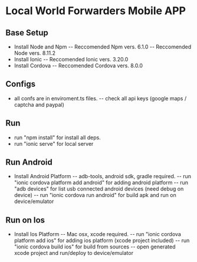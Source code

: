 # Local World Forwarders Mobile APP #


## Base Setup ##

- Install Node and Npm
-- Reccomended Npm vers. 6.1.0
-- Reccomended Node vers. 8.11.2
- Install Ionic
-- Reccomended Ionic vers. 3.20.0
- Install Cordova
-- Reccomended Cordova vers. 8.0.0


## Configs ##

- all confs are in enviroment.ts files.
-- check all api keys (google maps / captcha and paypal)


## Run ##

- run "npm install" for install all deps.
- run "ionic serve" for local server


## Run Android ##

- Install Android Platform
-- adb-tools, android sdk, gradle required.
-- run "ionic cordova platform add android" for adding android platform
-- run "adb devices" for list usb connected android devices (need debug on device)
-- run "ionic cordova run android" for build apk and run on device/emulator

## Run on Ios ##

- Install Ios Platform
-- Mac osx, xcode required.
-- run "ionic cordova platform add ios" for adding ios platform (xcode project included)
-- run "ionic cordova build ios" for build from sources
-- open generated xcode project and run/deploy to device/emulator
